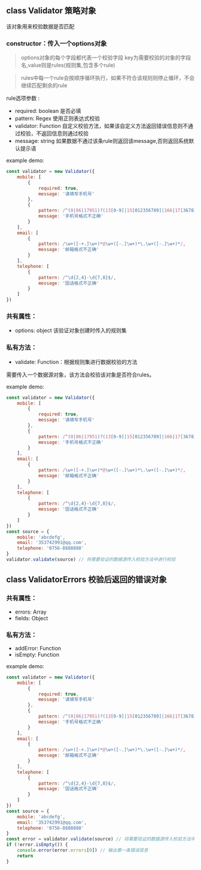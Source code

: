 ## class Validator 策略对象

该对象用来校验数据是否匹配

### constructor：传入一个options对象

> options对象的每个字段都代表一个校验字段  key为需要校验的对象的字段名,value则是rules(规则集,包含多个rule)

> rules中每一个rule会按顺序循环执行，如果不符合该规则则停止循环，不会继续匹配剩余的rule

rule选项参数 : 

- required: boolean 是否必填
- pattern: Regex 使用正则表达式校验
- validator: Function 自定义校验方法，如果该自定义方法返回错误信息则不通过校验，不返回信息则通过校验
- message: string 如果数据不通过该条rule则返回该message,否则返回系统默认提示语

example demo:

```javascript
const validator = new Validator({
    mobile: [
        {
            required: true,
            message: '请填写手机号'
        },
        {
            pattern: /^(0|86|17951)?(13[0-9]|15[012356789]|166|17[3678]|18[0-9]|14[57])[0-9]{8}$/,
            message: '手机号格式不正确'
        }
    ],
    email: [
        {
            pattern: /\w+([-+.]\w+)*@\w+([-.]\w+)*\.\w+([-.]\w+)*/,
            message: '邮箱格式不正确'
        }
    ],
    telephone: [
        {
            pattern: /^\d{2,4}-\d{7,8}$/,
            message: '固话格式不正确'
        }
    ]
})
```

### 共有属性：

- options: object 该验证对象创建时传入的规则集

### 私有方法：

- validate: Function：根据规则集进行数据校验的方法

需要传入一个数据源对象，该方法会校验该对象是否符合rules。

example demo:

```javascript
const validator = new Validator({
    mobile: [
        {
            required: true,
            message: '请填写手机号'
        },
        {
            pattern: /^(0|86|17951)?(13[0-9]|15[012356789]|166|17[3678]|18[0-9]|14[57])[0-9]{8}$/,
            message: '手机号格式不正确'
        }
    ],
    email: [
        {
            pattern: /\w+([-+.]\w+)*@\w+([-.]\w+)*\.\w+([-.]\w+)*/,
            message: '邮箱格式不正确'
        }
    ],
    telephone: [
        {
            pattern: /^\d{2,4}-\d{7,8}$/,
            message: '固话格式不正确'
        }
    ]
})
const source = {
    mobile: 'abcdefg',
    email: '353742991@qq.com',
    telephone: '0756-8888888'
}
validator.validate(source) // 将需要验证的数据源传入校验方法中进行校验
```

## class ValidatorErrors 校验后返回的错误对象

### 共有属性：

- errors: Array<string>
- fields: Object

### 私有方法：

- addError: Function
- isEmpty: Function

example demo:

```javascript
const validator = new Validator({
    mobile: [
        {
            required: true,
            message: '请填写手机号'
        },
        {
            pattern: /^(0|86|17951)?(13[0-9]|15[012356789]|166|17[3678]|18[0-9]|14[57])[0-9]{8}$/,
            message: '手机号格式不正确'
        }
    ],
    email: [
        {
            pattern: /\w+([-+.]\w+)*@\w+([-.]\w+)*\.\w+([-.]\w+)*/,
            message: '邮箱格式不正确'
        }
    ],
    telephone: [
        {
            pattern: /^\d{2,4}-\d{7,8}$/,
            message: '固话格式不正确'
        }
    ]
})
const source = {
    mobile: 'abcdefg',
    email: '353742991@qq.com',
    telephone: '0756-8888888'
}
const error = validator.validate(source) // 将需要验证的数据源传入校验方法中进行校验
if (!error.isEmpty()) {
    console.error(error.errors[0]) // 输出第一条错误信息
    return
}
```